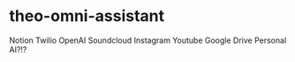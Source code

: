# theo-omni-assistant

Notion
Twilio
OpenAI
Soundcloud
Instagram
Youtube
Google Drive
Personal AI?!?
